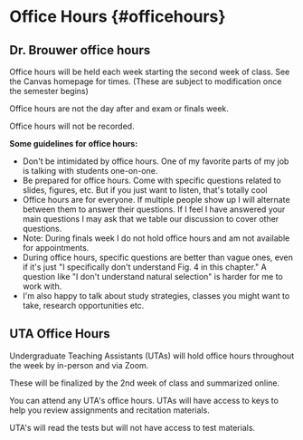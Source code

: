 # Office Hours {#officehours}

## Dr. Brouwer office hours

Office hours will be held each week starting the second week of class.  See the Canvas homepage for times. (These are subject to modification once the semester begins)

Office hours are not the day after and exam or finals week.

Office hours will not be recorded.


**Some guidelines for office hours:**

* Don't be intimidated by office hours.  One of my favorite parts of my job is talking with students one-on-one.
* Be prepared for office hours.  Come with specific questions related to slides, figures, etc.  But if you just want to listen, that's totally cool
* Office hours are for everyone. If multiple people show up I will alternate between them to answer their questions. If I feel I have answered your main questions I may ask that we table our discussion to cover other questions.
* Note: During finals week I do not hold office hours and am not available for appointments.
* During office hours, specific questions are better than vague ones, even if it's just "I specifically don't understand Fig. 4 in this chapter."  A question like "I don't understand natural selection" is harder for me to work with.
* I'm also happy to talk about study strategies, classes you might want to take, research opportunities etc.


## UTA Office Hours

Undergraduate Teaching Assistants (UTAs) will hold office hours throughout the week by in-person and via Zoom. 

These will be finalized by the 2nd week of class and summarized online.

You can attend any UTA's office hours. UTAs will have access to keys to help you review assignments and recitation materials.

UTA's will read the tests but will not have access to test materials.
